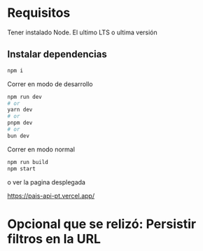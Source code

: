# Requisitos

Tener instalado Node. El ultimo LTS o ultima versión

## Instalar dependencias

```bash
npm i
```

Correr en modo de desarrollo

```bash
npm run dev
# or
yarn dev
# or
pnpm dev
# or
bun dev
```

Correr en modo normal

```bash
npm run build
npm start
```

o ver la pagina desplegada

https://pais-api-pt.vercel.app/

# Opcional que se relizó: Persistir filtros en la URL